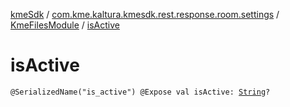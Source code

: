 [kmeSdk](../../index.md) / [com.kme.kaltura.kmesdk.rest.response.room.settings](../index.md) / [KmeFilesModule](index.md) / [isActive](./is-active.md)

# isActive

`@SerializedName("is_active") @Expose val isActive: `[`String`](https://kotlinlang.org/api/latest/jvm/stdlib/kotlin/-string/index.html)`?`